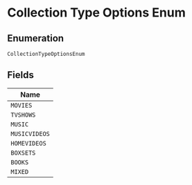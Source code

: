 
# Collection Type Options Enum

## Enumeration

`CollectionTypeOptionsEnum`

## Fields

| Name |
|  --- |
| `MOVIES` |
| `TVSHOWS` |
| `MUSIC` |
| `MUSICVIDEOS` |
| `HOMEVIDEOS` |
| `BOXSETS` |
| `BOOKS` |
| `MIXED` |

